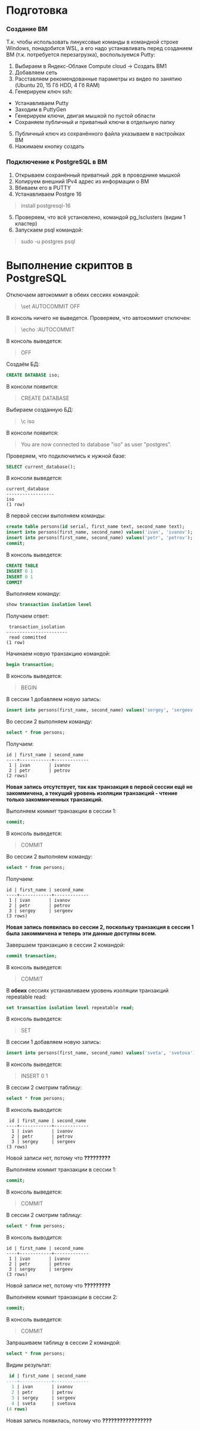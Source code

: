 # Подготовка

### Создание ВМ

Т.к. чтобы использовать линуксовые команды в командной строке Windows, понадобится WSL, а его надо устанавливать перед созданием ВМ (т.к. потребуется перезагрузка), воспользуемся Putty:
1. Выбираем в Яндекс-Облаке Compute cloud -> Создать ВМ1
2. Добавляем сеть
3. Расставляем рекомендованные параметры из видео по занятию (Ubuntu 20, 15 Гб HDD, 4 Гб RAM)
4. Генерируем ключ ssh:
  * Устанавливаем Putty
  * Заходим в PuttyGen
  * Генерируем ключи, двигая мышкой по пустой области
  * Сохраняем публичный и приватный ключи в отдельную папку
5. Публичный ключ из сохранённого файла указываем в настройках ВМ
6. Нажимаем кнопку создать

### Подключение к PostgreSQL в ВМ

1. Открываем сохранённый приватный .ppk в проводнике мышкой
2. Копируем внешний IPv4 адрес из информации о ВМ
3. Вбиваем его в PUTTY
4. Устанавливаем Postgre 16
  > install postgresql-16
5. Проверяем, что всё установлено, командой pg_lsclusters (видим 1 кластер)
6. Запускаем psql командой:
  > sudo -u postgres psql

# Выполнение скриптов в PostgreSQL

Отключаем автокоммит в обеих сессиях командой:
> \set AUTOCOMMIT OFF

В консоль ничего не выведется.
Проверяем, что автокоммит отключен:
> \echo :AUTOCOMMIT

В консоль выведется:
> OFF

Создаём БД:
```SQL
CREATE DATABASE iso;
```

В консоли появится:
>CREATE DATABASE

Выбираем созданную БД:
>\c iso

В консоли появится:
>You are now connected to database "iso" as user "postgres".

Проверяем, что подключились к нужной базе:
```SQL
SELECT current_database();
```
 
В консоли выведется:
```
current_database
------------------
iso
(1 row)
```

В первой сессии выполняем команды:
```SQL
create table persons(id serial, first_name text, second_name text);
insert into persons(first_name, second_name) values('ivan', 'ivanov');
insert into persons(first_name, second_name) values('petr', 'petrov');
commit;
```

В консоль выведется:
```SQL
CREATE TABLE
INSERT 0 1
INSERT 0 1
COMMIT
```

Выполняем команду:
```SQL
show transaction isolation level
```

Получаем ответ:
```
 transaction_isolation
-----------------------
 read committed
(1 row)
```

Начинаем новую транзакцию командой:
```SQL
begin transaction;
```
В консоль выведется:
>BEGIN

В сессии 1 добавляем новую запись:
```SQL
insert into persons(first_name, second_name) values('sergey', 'sergeev');
```

Во сессии 2 выполняем команду:
```SQL
select * from persons;
```

Получаем:
 ```
id | first_name | second_name
----+------------+-------------
  1 | ivan       | ivanov
  2 | petr       | petrov
(2 rows)
```

**Новая запись отсутствует, так как транзакция в первой сессии ещё не закоммичена, а текущий уровень изоляции транзакций - чтение только закоммиченных транзакций.**

Выполняем коммит транзакции в сессии 1:
```SQL
commit;
```
В консоль выведется:
>COMMIT

Во сессии 2 выполняем команду:
```SQL
select * from persons;
```
Получаем:
 ```
id | first_name | second_name
----+------------+-------------
  1 | ivan       | ivanov
  2 | petr       | petrov
  3 | sergey     | sergeev
(3 rows)
```

**Новая запись появилась во сессии 2, поскольку транзакция в сессии 1 была закоммичена и теперь эти данные доступны всем.**

Завершаем транзакцию в сессии 2 командой:
```SQL
commit transaction;
```

В консоль выведется:
>COMMIT

В **обеих** сессиях устанавливаем уровень изоляции транзакций repeatable read:
```SQL
set transaction isolation level repeatable read;
```

В консоль выведется:
>SET

В сессии 1 добавляем новую запись:
```SQL
insert into persons(first_name, second_name) values('sveta', 'svetova');
```
В консоль выведется:
>INSERT 0 1

В сессии 2 смотрим таблицу:
```SQL
select * from persons;
```

В консоль выводится:
```
 id | first_name | second_name
----+------------+-------------
  1 | ivan       | ivanov
  2 | petr       | petrov
  3 | sergey     | sergeev
(3 rows)
```
Новой записи нет, потому что **?????????**

Выполняем коммит транзакции в сессии 1:
```SQL
commit;
```

В консоль выведется:
>COMMIT

В сессии 2 смотрим таблицу:
```SQL
select * from persons;
```

В консоль выводится:
 ```
 id | first_name | second_name
----+------------+-------------
  1 | ivan       | ivanov
  2 | petr       | petrov
  3 | sergey     | sergeev
(3 rows)
```

Новой записи нет, потому что **?????????**

Выполняем коммит транзакции в сессии 2:
```SQL
commit;
```

В консоль выведется:
>COMMIT

Запрашиваем таблицу в сессии 2 командой:
```SQL
select * from persons;
```

Видим результат:
```SQL
 id | first_name | second_name
----+------------+-------------
  1 | ivan       | ivanov
  2 | petr       | petrov
  3 | sergey     | sergeev
  4 | sveta      | svetova
(4 rows)
```

Новая запись появилась, потому что **?????????????????**
